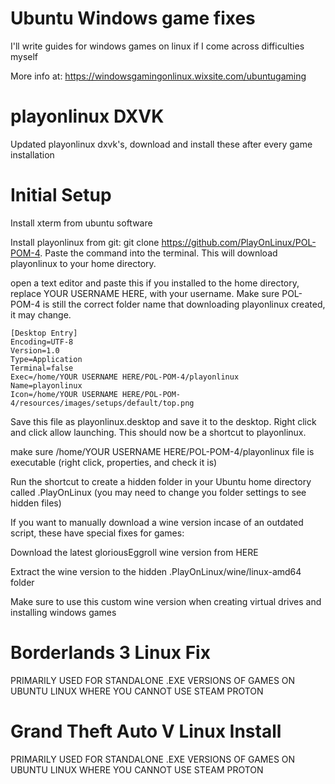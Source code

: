 # Ubuntu Windows game fixes
I'll write guides for windows games on linux if I come across difficulties myself

More info at: https://windowsgamingonlinux.wixsite.com/ubuntugaming

# playonlinux DXVK
Updated playonlinux dxvk's, download and install these after every game installation

# Initial Setup
Install xterm from ubuntu software

Install playonlinux from git: git clone https://github.com/PlayOnLinux/POL-POM-4. Paste the command into the terminal. This will download playonlinux to your home directory.

open a text editor and paste this if you installed to the home directory, replace YOUR USERNAME HERE, with your username. Make sure POL-POM-4 is still the correct folder name that downloading playonlinux created, it may change.
```
[Desktop Entry]
Encoding=UTF-8
Version=1.0
Type=Application
Terminal=false
Exec=/home/YOUR USERNAME HERE/POL-POM-4/playonlinux
Name=playonlinux
Icon=/home/YOUR USERNAME HERE/POL-POM-4/resources/images/setups/default/top.png
```

Save this file as playonlinux.desktop and save it to the desktop. Right click and click allow launching. This should now be a shortcut to playonlinux.

make sure /home/YOUR USERNAME HERE/POL-POM-4/playonlinux file is executable (right click, properties, and check it is)

Run the shortcut to create a hidden folder in your Ubuntu home directory called .PlayOnLinux (you may need to change you folder settings to see hidden files)

 

If you want to manually download a wine version incase of an outdated script, these have special fixes for games:

Download the latest gloriousEggroll wine version from HERE

Extract the wine version to the hidden .PlayOnLinux/wine/linux-amd64 folder

Make sure to use this custom wine version when creating virtual drives and installing windows games

# Borderlands 3 Linux Fix
PRIMARILY USED FOR STANDALONE .EXE VERSIONS OF GAMES ON UBUNTU LINUX WHERE YOU CANNOT USE STEAM PROTON


# Grand Theft Auto V Linux Install
PRIMARILY USED FOR STANDALONE .EXE VERSIONS OF GAMES ON UBUNTU LINUX WHERE YOU CANNOT USE STEAM PROTON

